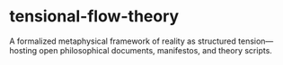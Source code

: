 # tensional-flow-theory
A formalized metaphysical framework of reality as structured tension—hosting open philosophical documents, manifestos, and theory scripts.
